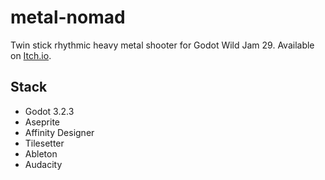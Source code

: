 # metal-nomad
Twin stick rhythmic heavy metal shooter for Godot Wild Jam 29. Available on [Itch.io](https://lamasaurus.itch.io/metal-nomad).

## Stack

* Godot 3.2.3
* Aseprite
* Affinity Designer
* Tilesetter
* Ableton
* Audacity
